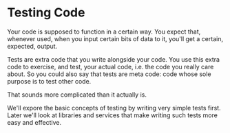 # Testing Code

Your code is supposed to function in a certain way. You expect that, whenever
used, when you input certain bits of data to it, you'll get a certain,
expected, output.

Tests are extra code that you write alongside your code. You use this extra code
to exercise, and test, your actual code, i.e. the code you really care about.
So you could also say that tests are meta code: code whose sole purpose is to
test other code.

That sounds more complicated than it actually is.

We'll expore the basic concepts of testing by writing very simple tests first.
Later we'll look at libraries and services that make writing such tests more
easy and effective.

